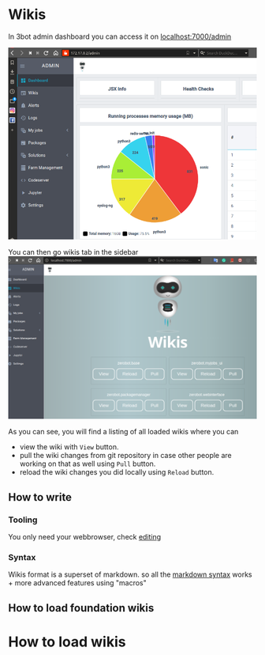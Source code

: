# Wikis

In 3bot admin dashboard you can access it on [localhost:7000/admin](localhost:7000/admin)

![](./images/admindashboard.png)

You can then go wikis tab in the sidebar
![](./images/wikis.png)

As you can see, you will find a listing of all loaded wikis where you can 

- view the wiki with `View` button.
- pull the wiki changes from git repository in case other people are working on that as well using `Pull` button.
- reload the wiki changes you did locally using `Reload` button.


## How to write 

### Tooling
You only need your webbrowser, check [editing](./editing.md)

### Syntax

Wikis format is a superset of markdown. so all the [markdown syntax](https://www.markdownguide.org/basic-syntax/) works + more advanced features using "macros"


## How to load foundation wikis


# How to load wikis

